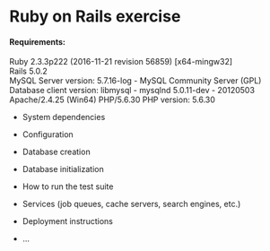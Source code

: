 # Ruby on Rails exercise

#### Requirements:   
Ruby 2.3.3p222 (2016-11-21 revision 56859) [x64-mingw32]   
Rails 5.0.2   
MySQL Server version: 5.7.16-log - MySQL Community Server (GPL)   
Database client version: libmysql - mysqlnd 5.0.11-dev - 20120503   
Apache/2.4.25 (Win64) PHP/5.6.30
PHP version: 5.6.30

* System dependencies

* Configuration

* Database creation

* Database initialization

* How to run the test suite

* Services (job queues, cache servers, search engines, etc.)

* Deployment instructions

* ...
